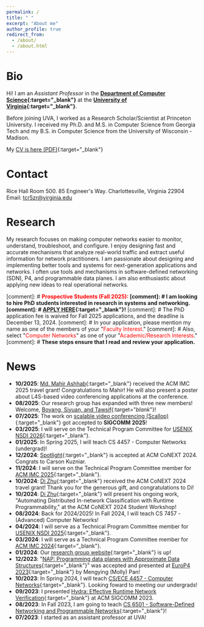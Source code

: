 ```yaml
---
permalink: /
title: " "
excerpt: "About me"
author_profile: true
redirect_from: 
  - /about/
  - /about.html
---
```


# Bio
Hi! I am an _Assistant Professor_ in the <b>[Department of Computer
Science](https://engineering.virginia.edu/departments/computer-science){:target="_blank"}</b> at the <b>[University of Virginia](https://www.virginia.edu){:target="_blank"}</b>.

Before joining UVA, I worked as a Research Scholar/Scientist at Princeton
University. I received my Ph.D. and M.S. in Computer Science from Georgia Tech
and my B.S. in Computer Science from the University of Wisconsin - Madison. 

My [CV is here (PDF)](../files/HyojoonKim_CV.pdf){:target="_blank"}

# Contact
Rice Hall Room 500. 85 Engineer's Way. Charlottesville, Virginia 22904\
Email: tcr5zr@virginia.edu

# Research
My research focuses on making computer networks easier to monitor,
understand, troubleshoot, and configure. I enjoy designing fast and
accurate mechanisms that analyze real-world traffic and extract
useful information for network practitioners.  I am passionate about
designing and implementing better tools and systems for
next-generation applications and networks.  I often use tools and
mechanisms in software-defined networking (SDN), P4, and
programmable data planes. 
I am also enthusiastic about applying new ideas to real operational
networks.
 
[comment]: # <b><font color="red">Prospective Students (Fall 2025):</font>
[comment]: # I am looking to hire PhD students interested in research in systems and networking.
[comment]: # [APPLY HERE](https://engineering.virginia.edu/department/computer-science/academics/graduate-programs/phd-computer-science){:target="_blank"}!</b>
[comment]: # The PhD application fee is waived for Fall 2025 applications, and the deadline is December 13, 2024. 
[comment]: # In your application, please mention my name as one of the members of your "<font color="red">Faculty Interest</font>." 
[comment]: # Also, select "<font color="red">Computer Networks</font>" as one of your "<font color="red">Academic/Research Interests</font>." 
[comment]: # <b>These steps ensure that I read and review your application.</b>

# News
  - <b>10/2025</b>: [Md. Mahir Ashhab](https://md-mahir-ashhab.github.io){:target="_blank"} received the ACM IMC 2025 travel grant! Congratulations to Mahir! He will also present a poster about L4S-based video conferencing applications at the conference.
  - <b>08/2025</b>: Our research group has expanded with three new members! Welcome, [Boyang, Siyuan, and Tawsif](https://networkmech.github.io/people/){:target="_blank_"}!
  - <b>07/2025</b>: The work on [scalable video conferencing (Scallop)](https://dl.acm.org/doi/10.1145/3718958.3750489){:target="_blank"} got accepted to **SIGCOMM 2025**! 
  - <b>03/2025</b>: I will serve on the Technical Program Committee for [USENIX NSDI 2026](https://www.usenix.org/conference/nsdi26/call-for-papers){:target="_blank"}.
  - <b>01/2025</b>: In Spring 2025, I will teach CS 4457 - Computer Networks (undergrad)! 
  - <b>12/2024</b>: [Spotlight](https://dl.acm.org/doi/10.1145/3709373){:target="_blank"} is accepted at ACM CoNEXT 2024. Congrats to Carson Kuzniar. 
  - <b>11/2024</b>: I will serve on the Technical Program Committee member for [ACM IMC 2025](https://conferences.sigcomm.org/imc/2025/){:target="_blank"}.
  - <b>10/2024</b>: [Di Zhu](https://zhudi217.github.io/){:target="_blank"} received the ACM CoNEXT 2024 travel grant! Thank you for the generous gift, and congratulations to Di! 
  - <b>10/2024</b>: [Di Zhu](https://zhudi217.github.io/){:target="_blank"} will present his ongoing work, "Automating Distributed In-network Classification with Runtime Programmability," at the ACM CoNEXT 2024 Student Workshop!
  - <b>08/2024</b>: Back for 2024/2025! In Fall 2024, I will teach CS 7457 - (Advanced) Computer Networks! 
  - <b>04/2024</b>: I will serve as a Technical Program Committee member for [USENIX NSDI 2025](https://www.usenix.org/conference/nsdi25){:target="_blank"}.
  - <b>03/2024</b>: I will serve as a Technical Program Committee member for [ACM IMC 2024](https://conferences.sigcomm.org/imc/2024/){:target="_blank"}.
  - <b>01/2024</b>: Our [research group website](https://networkmech.github.io){:target="_blank"} is up!
  - <b>12/2023</b>: "[NAP: Programming data planes with Approximate Data Structures](https://dl.acm.org/doi/10.1145/3630047.3630196){:target="_blank"}" was accepted and presented at [EuroP4 2023](https://opennetworking.org/events/euro-p4-2023/){:target="_blank"} by Mengying (Molly) Pan!
  - <b>10/2023</b>: In Spring 2024, I will teach [CS/ECE 4457 - Computer Networks](https://hyojoonkim.com/cs4457/){:target="_blank"}. Looking foward to meeting our undergrads!
  - <b>09/2023</b>: I presented [Hydra: Effective Runtime Network Verification](https://dl.acm.org/doi/10.1145/3603269.3604856){:target="_blank"} at ACM SIGCOMM 2023.
  - <b>08/2023</b>: In Fall 2023, I am going to teach [CS 6501 - Software-Defined Networking and Programmable Networks](https://hyojoonkim.com/cs6501-sdn/){:target="_blank"}!
  - <b>07/2023</b>: I started as an assistant professor at UVA!

